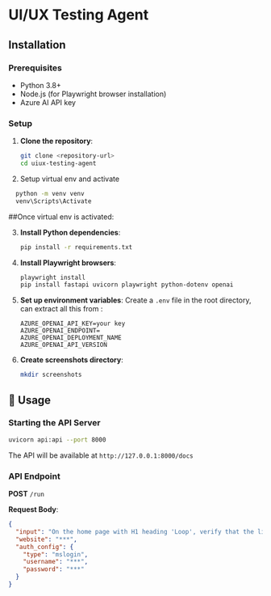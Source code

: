 # UI/UX Testing Agent

## Installation

### Prerequisites

- Python 3.8+
- Node.js (for Playwright browser installation)
- Azure AI API key

### Setup

1. **Clone the repository**:
   ```bash
   git clone <repository-url>
   cd uiux-testing-agent
   ```
2. Setup virtual env and activate
 ```bash
   python -m venv venv
   venv\Scripts\Activate
   ```

##Once virtual env is activated: 

3. **Install Python dependencies**:
   ```bash
   pip install -r requirements.txt
   ```

4. **Install Playwright browsers**:
   ```bash
   playwright install
   pip install fastapi uvicorn playwright python-dotenv openai
   ```

5. **Set up environment variables**:
   Create a `.env` file in the root directory, can extract all this from :
   ```env
   AZURE_OPENAI_API_KEY=your key
   AZURE_OPENAI_ENDPOINT= 
   AZURE_OPENAI_DEPLOYMENT_NAME
   AZURE_OPENAI_API_VERSION
   ```

5. **Create screenshots directory**:
   ```bash
   mkdir screenshots
   ```

## 🚀 Usage

### Starting the API Server

```bash
uvicorn api:api --port 8000
```

The API will be available at `http://127.0.0.1:8000/docs`

### API Endpoint

**POST** `/run`

**Request Body**:
```json
{
  "input": "On the home page with H1 heading 'Loop', verify that the list with role tablist below the 'Search' button now has children exposing appropriate accessibility roles.",
  "website": "***",
  "auth_config": {
    "type": "mslogin",
    "username": "***",
    "password": "***"
  }
}

```

